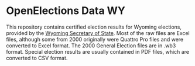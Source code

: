 OpenElections Data WY
=====================

This repository contains certified election results for Wyoming elections, provided by the [Wyoming Secretary of State](http://soswy.state.wy.us). Most of the raw files are Excel files, although some from 2000 originally were Quattro Pro files and were converted to Excel format. The 2000 General Election files are in .wb3 format. Special election results are usually contained in PDF files, which are converted to CSV format.